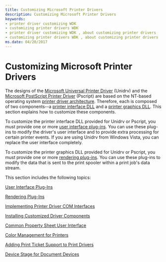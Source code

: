 ```yaml
---
title: Customizing Microsoft Printer Drivers
description: Customizing Microsoft Printer Drivers
keywords:
- printer driver customizing WDK
- customizing printer drivers WDK
- printer driver customizing WDK , about customizing printer drivers
- customizing printer drivers WDK , about customizing printer drivers
ms.date: 04/20/2017
---
```


# Customizing Microsoft Printer Drivers


The designs of the [Microsoft Universal Printer Driver](microsoft-universal-printer-driver.md) (Unidrv) and the [Microsoft PostScript Printer Driver](microsoft-postscript-printer-driver.md) (Pscript) are based on the NT-based operating system [printer driver architecture](printer-driver-architecture.md). Therefore, each is composed of two components--a [printer interface DLL](printer-interface-dll.md) and a [printer graphics DLL](printer-graphics-dll.md). This section explains how to customize these components.

To customize the printer interface DLL provided for Unidrv or Pscript, you must provide one or more [user interface plug-ins](user-interface-plug-ins.md). You can use these plug-ins to modify the driver's user interface and to provide extra processing for certain printer events. If you are using Unidrv from Windows Vista, you can replace the user interface completely.

To customize the printer graphics DLL provided for Unidrv or Pscript, you must provide one or more [rendering plug-ins](rendering-plug-ins.md). You can use these plug-ins to modify the data that is sent to the print spooler within a print job's data stream.

This section includes the following topics:

[User Interface Plug-Ins](user-interface-plug-ins.md)

[Rendering Plug-Ins](rendering-plug-ins.md)

[Implementing Printer Driver COM Interfaces](implementing-printer-driver-com-interfaces.md)

[Installing Customized Driver Components](installing-customized-driver-components.md)

[Common Property Sheet User Interface](common-property-sheet-user-interface.md)

[Color Management for Printers](color-management-for-printers.md)

[Adding Print Ticket Support to Print Drivers](adding-print-ticket-support-to-print-drivers.md)

[Device Stage for Document Devices](device-stage-for-document-devices.md)

 

 




